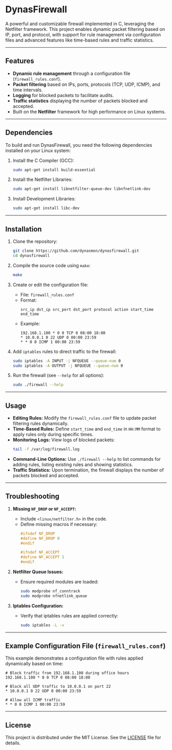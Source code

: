 # DynasFirewall

A powerful and customizable firewall implemented in C, leveraging the Netfilter framework. This project enables dynamic packet filtering based on IP, port, and protocol, with support for rule management via configuration files and advanced features like time-based rules and traffic statistics.

---

## Features

- **Dynamic rule management** through a configuration file (`firewall_rules.conf`).
- **Packet filtering** based on IPs, ports, protocols (TCP, UDP, ICMP), and time intervals.
- **Logging** for blocked packets to facilitate audits.
- **Traffic statistics** displaying the number of packets blocked and accepted.
- Built on the **Netfilter** framework for high performance on Linux systems.

---

## Dependencies

To build and run DynasFirewall, you need the following dependencies installed on your Linux system:

1. Install the C Compiler (GCC):
   ```bash
   sudo apt-get install build-essential
   ```

2. Install the Netfilter Libraries:
   ```bash
   sudo apt-get install libnetfilter-queue-dev libnfnetlink-dev
   ```

3. Install Development Libraries:
   ```bash
   sudo apt-get install libc-dev
   ```

---

## Installation

1. Clone the repository:
   ```bash
   git clone https://github.com/dynasmon/dynasfirewall.git
   cd dynasfirewall
   ```

2. Compile the source code using `make`:
   ```bash
   make
   ```

3. Create or edit the configuration file:
   - File: `firewall_rules.conf`
   - Format:
     ```
     src_ip dst_ip src_port dst_port protocol action start_time end_time
     ```
   - Example:
     ```
     192.168.1.100 * 0 0 TCP 0 08:00 18:00
     * 10.0.0.1 0 22 UDP 0 00:00 23:59
     * * 0 0 ICMP 1 00:00 23:59
     ```

4. Add `iptables` rules to direct traffic to the firewall:
   ```bash
   sudo iptables -A INPUT -j NFQUEUE --queue-num 0
   sudo iptables -A OUTPUT -j NFQUEUE --queue-num 0
   ```

5. Run the firewall (see `--help` for all options):
   ```bash
   sudo ./firewall --help
   ```

---

## Usage

- **Editing Rules:** Modify the `firewall_rules.conf` file to update packet filtering rules dynamically.
- **Time-Based Rules:** Define `start_time` and `end_time` in `HH:MM` format to apply rules only during specific times.
- **Monitoring Logs:** View logs of blocked packets:
  ```bash
  tail -f /var/log/firewall.log
  ```
- **Command-Line Options:** Use `./firewall --help` to list commands for adding rules, listing existing rules and showing statistics.
- **Traffic Statistics:** Upon termination, the firewall displays the number of packets blocked and accepted.

---

## Troubleshooting

1. **Missing `NF_DROP` or `NF_ACCEPT`:**
   - Include `<linux/netfilter.h>` in the code.
   - Define missing macros if necessary:
     ```c
     #ifndef NF_DROP
     #define NF_DROP 0
     #endif

     #ifndef NF_ACCEPT
     #define NF_ACCEPT 1
     #endif
     ```

2. **Netfilter Queue Issues:**
   - Ensure required modules are loaded:
     ```bash
     sudo modprobe nf_conntrack
     sudo modprobe nfnetlink_queue
     ```

3. **Iptables Configuration:**
   - Verify that iptables rules are applied correctly:
     ```bash
     sudo iptables -L -v
     ```

---

## Example Configuration File (`firewall_rules.conf`)

This example demonstrates a configuration file with rules applied dynamically based on time:

```
# Block traffic from 192.168.1.100 during office hours
192.168.1.100 * 0 0 TCP 0 08:00 18:00

# Block all UDP traffic to 10.0.0.1 on port 22
* 10.0.0.1 0 22 UDP 0 00:00 23:59

# Allow all ICMP traffic
* * 0 0 ICMP 1 00:00 23:59
```

---

## License

This project is distributed under the MIT License. See the [LICENSE](LICENSE) file for details.
